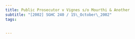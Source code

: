 ```yaml
---
title: Public Prosecutor v Vignes s/o Mourthi & Another 
subtitle: "[2002] SGHC 240 / 15\_October\_2002"
tags:


---
```


